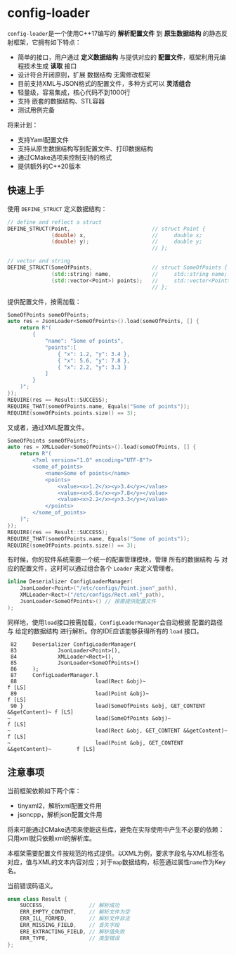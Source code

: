 # config-loader
`config-loader`是一个使用C++17编写的 **解析配置文件** 到 **原生数据结构** 的静态反射框架，它拥有如下特点：

- 简单的接口，用户通过 **定义数据结构** 与提供对应的 **配置文件**，框架利用元编程技术生成 **读取** 接口
- 设计符合开闭原则，扩展 数据结构 无需修改框架
- 目前支持XML与JSON格式的配置文件，多种方式可以 **灵活组合**
- 轻量级，容易集成，核心代码不到1000行
- 支持 嵌套的数据结构、STL容器
- 测试用例完备

将来计划：
- 支持Yaml配置文件
- 支持从原生数据结构写到配置文件、打印数据结构
- 通过CMake选项来控制支持的格式
- 提供额外的C++20版本

## 快速上手
使用 `DEFINE_STRUCT` 定义数据结构：

```cpp
// define and reflect a struct
DEFINE_STRUCT(Point,                          // struct Point {
              (double) x,                     //     double x;
              (double) y);                    //     double y;
                                              // };

// vector and string
DEFINE_STRUCT(SomeOfPoints,                   // struct SomeOfPoints {
              (std::string) name,             //     std::string name;
              (std::vector<Point>) points);   //     std::vector<Point> points;
                                              // };
```

提供配置文件，按需加载：

```cpp
SomeOfPoints someOfPoints;
auto res = JsonLoader<SomeOfPoints>().load(someOfPoints, [] {
    return R"(
        {
            "name": "Some of points",
            "points":[
                { "x": 1.2, "y": 3.4 },
                { "x": 5.6, "y": 7.8 },
                { "x": 2.2, "y": 3.3 }
            ]
        }
    )";
});
REQUIRE(res == Result::SUCCESS);
REQUIRE_THAT(someOfPoints.name, Equals("Some of points"));
REQUIRE(someOfPoints.points.size() == 3);
```

又或者，通过XML配置文件。
```cpp
SomeOfPoints someOfPoints;
auto res = XMLLoader<SomeOfPoints>().load(someOfPoints, [] {
    return R"(
        <?xml version="1.0" encoding="UTF-8"?>
        <some_of_points>
            <name>Some of points</name>
            <points>
                <value><x>1.2</x><y>3.4</y></value>
                <value><x>5.6</x><y>7.8</y></value>
                <value><x>2.2</x><y>3.3</y></value>
            </points>
        </some_of_points>
    )";
});
REQUIRE(res == Result::SUCCESS);
REQUIRE_THAT(someOfPoints.name, Equals("Some of points"));
REQUIRE(someOfPoints.points.size() == 3);
```

有时候，你的软件系统需要一个统一的配置管理模块，管理 所有的数据结构 与 对应的配置文件，这时可以通过组合各个 `Loader` 来定义管理者。

```cpp
inline Deserializer ConfigLoaderManager(
    JsonLoader<Point>("/etc/configs/Point.json"_path),
    XMLLoader<Rect>("/etc/configs/Rect.xml"_path),
    JsonLoader<SomeOfPoints>() // 按需提供配置文件
);
```

同样地，使用`load`接口按需加载，`ConfigLoaderManager`会自动根据 配置的路径 与 给定的数据结构 进行解析。你的IDE应该能够获得所有的 `load` 接口。

```text
 82     Deserializer ConfigLoaderManager(
 83             JsonLoader<Point>(),
 84             XMLLoader<Rect>(),
 85             JsonLoader<SomeOfPoints>()
 86     );
 87     ConfigLoaderManager.l
 88                         load(Rect &obj)~                                   f [LS]
 89                         load(Point &obj)~                                  f [LS]
 90 }                       load(SomeOfPoints &obj, GET_CONTENT &&getContent)~ f [LS]
~                           load(SomeOfPoints &obj)~                           f [LS]
~                           load(Rect &obj, GET_CONTENT &&getContent)~         f [LS]
~                           load(Point &obj, GET_CONTENT &&getContent)~        f [LS]
```

## 注意事项
当前框架依赖如下两个库：
- tinyxml2，解析xml配置文件用
- jsoncpp，解析json配置文件用

将来可能通过CMake选项来使能这些库，避免在实际使用中产生不必要的依赖：只用xml就只依赖xml的解析库。

本框架需要配置文件按规范的格式提供。以XML为例，要求字段名与XML标签名对应，值与XML的文本内容对应；对于`map`数据结构，标签通过属性`name`作为Key名。

当前错误码语义。
```cpp
enum class Result {
    SUCCESS,              // 解析成功
    ERR_EMPTY_CONTENT,    // 解析文件为空
    ERR_ILL_FORMED,       // 解析文件非法
    ERR_MISSING_FIELD,    // 丢失字段
    ERE_EXTRACTING_FIELD, // 解析值失败
    ERR_TYPE,             // 类型错误
};
```
